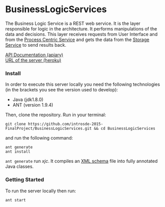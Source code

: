 # BusinessLogicServices

The Business Logic Service is a REST web service. It is the layer responsible for logic in the architecture. It performs manipulations of the data and decisions. This layer receives requests from User Interface and from the [Process Centric Service](https://github.com/introsde-2015-FinalProject/ProcessCentricServices) and gets the data from the [Storage Service](https://github.com/introsde-2015-FinalProject/StorageServices) to send results back.

[API Documentation (apiary)](http://docs.businesslogicservice.apiary.io/#)  
[URL of the server (heroku)](https://bls-desolate-falls-2352.herokuapp.com/sdelab/)

### Install
In order to execute this server locally you need the following technologies (in the brackets you see the version used to develop):

* Java (jdk1.8.0)
* ANT (version 1.9.4)

Then, clone the repository. Run in your terminal:

```
git clone https://github.com/introsde-2015-FinalProject/BusinessLogicServices.git && cd BusinessLogicServices
```

and run the following command:
```
ant generate
ant install
```

`ant generate` run *xjc*. It compiles an [XML schema](xmlSchemaBLS.xsd) file into fully annotated Java classes.

### Getting Started
To run the server locally then run:
```
ant start
```
